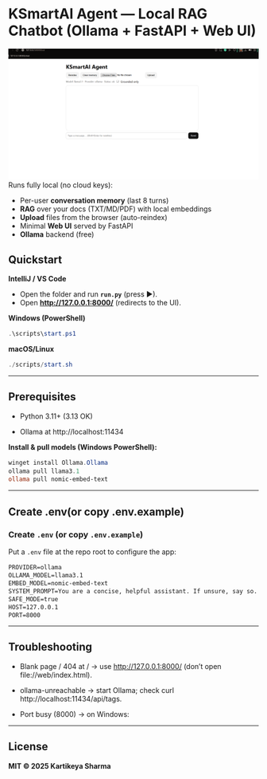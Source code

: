 # KSmartAI Agent — Local RAG Chatbot (Ollama + FastAPI + Web UI)
![img.png](img.png)
Runs fully local (no cloud keys):
- Per-user **conversation memory** (last 8 turns)
- **RAG** over your docs (TXT/MD/PDF) with local embeddings
- **Upload** files from the browser (auto-reindex)
- Minimal **Web UI** served by FastAPI
- **Ollama** backend (free)

## Quickstart

**IntelliJ / VS Code**
- Open the folder and run **`run.py`** (press ▶).
- Open **http://127.0.0.1:8000/** (redirects to the UI).

**Windows (PowerShell)**
```powershell
.\scripts\start.ps1
```
**macOS/Linux**
``` powershell
./scripts/start.sh
```
---
## Prerequisites 
- Python 3.11+ (3.13 OK)

- Ollama at http://localhost:11434

**Install & pull models (Windows PowerShell):**
```powershell
winget install Ollama.Ollama
ollama pull llama3.1
ollama pull nomic-embed-text
```
---
## Create .env(or copy .env.example)
### Create `.env` (or copy `.env.example`)
Put a `.env` file at the repo root to configure the app:

```dotenv
PROVIDER=ollama
OLLAMA_MODEL=llama3.1
EMBED_MODEL=nomic-embed-text
SYSTEM_PROMPT=You are a concise, helpful assistant. If unsure, say so.
SAFE_MODE=true
HOST=127.0.0.1
PORT=8000
```
---
## Troubleshooting
- Blank page / 404 at / → use http://127.0.0.1:8000/
(don’t open file://web/index.html).

- ollama-unreachable → start Ollama; check curl http://localhost:11434/api/tags.

- Port busy (8000) → on Windows:

---
## License
**MIT © 2025 Kartikeya Sharma**